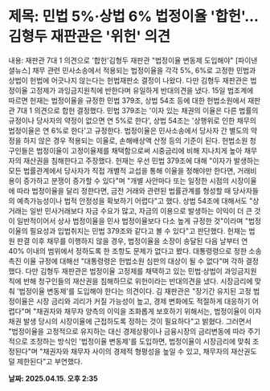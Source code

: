 # **제목: 민법 5%·상법 6% 법정이율 '합헌'…김형두 재판관은 '위헌' 의견**

  내용: 재판관 7대 1 의견으로 '합헌'김형두 재판관 "법정이율 변동제 도입해야"   [파이낸셜뉴스] 채무 관련 민사소송에서 적용되는 법정이율을 각각 5%, 6%로 고정한 민법과 상법이 헌법에 어긋나지 않는다는 헌법재판소 결정이 나왔다. 다만 김형두 재판관은 법정이율 고정제가 과잉금지원칙에 반한다며 유일하게 반대의견을 냈다.    15일 법조계에 따르면 헌재는 법정이율을 규정한 민법 379조, 상법 54조 등에 대한 헌법소원에서 재판관 7대 1 의견으로 합헌 결정했다.    민법 379조는 '이자 있는 채권의 이율은 다른 법률의 규정이나 당사자의 약정이 없으면 연 5%로 한다', 상법 54조는 '상행위로 인한 채무의 법정이율은 연 6%로 한다'고 규정한다. 법정이율은 민사소송에서 당사자 간 별도의 약정을 하지 않은 경우 적용되는 이율로, 손해배상액 산정 등의 기준이 된다.    헌법소원 청구인들은 법정이율이 고정이율제를 채택함으로써 시중금리에 비해 지나치게 높아 채무자의 재산권을 침해한다고 주장했다.    헌재는 우선 민법 379조에 대해 "이자가 발생하는 모든 법률관계에서 당사자가 직접 개별적 교섭을 통해 이율을 정해야만 한다면, 거래비용이 증가하고 분쟁이 증가할 수 있다"며 "개별 사안마다 또는 일정한 시점의 시장이율에 따라 법정이율을 달리 정한다면, 금전 거래와 관련된 법률관계를 형성할 때 당사자들의 예측가능성이나 법적 안정성을 확보하기 어렵다"고 했다.    상법 54조에 대해서도 "상거래는 일반 민사거래보다 자금 수요가 많고, 자금의 이용으로 발생하는 이익이 더 큰 것이 일반적이어서 상사 법정이율을 민사 법정이율보다 다소 높게 규정한 것"이라며 "법정이율의 필요성과 입법취지는 민법 379조와 같다고 볼 수 있다"고 판단했다.    헌재는 법원 판결 이후 채무를 이행하지 않을 경우, 법정이율을 소장이 송달된 다음 날부터 연 40% 이내의 범위에서 정하도록 한 조항도 문제가 없다고 봤다. 대통령령으로 정한 소송촉진 이율 규정에 대해선 "대통령령은 헌법소원 심판의 대상이 될 수 없다"며 각하 결정했다.    다만 김형두 재판관은 법정이율 고정제를 채택하고 있는 민법·상법이 과잉금지원칙에 반해 청구인들의 재산권을 침해하므로 위헌이라는 반대의견을 냈다. 시장금리에 맞춰 '법정이율 변동제'를 도입해야 한다는 의견이다.    김 재판관은 "장기간 유지된 고정 법정이율은 시장 금리와 괴리가 커질 가능성이 높고, 경제 변화에도 적절하게 대응하기 어렵다"며 "채권자와 채무자 양측의 이익을 조화롭게 보호하기 위해서는, 법정이율이 이자채권 발생 당시의 시장이율에 근접하도록 정하는 것이 필요하다"고 밝혔다.    그러면서 "법정이율을 고정적으로 유지하는 대신 경제상황이나 금융시장의 금리변동에 따라 주기적으로 조정하는 방식인 '법정이율 변동제'를 도입하면, 법정이율이 시장금리에 맞춰 조정된다"며 "채권자와 채무자 사이의 경제적 형평성을 높일 수 있고, 채무자의 재산권도 덜 제한된다"고 부연했다.

  **날짜: 2025.04.15. 오후 2:35**